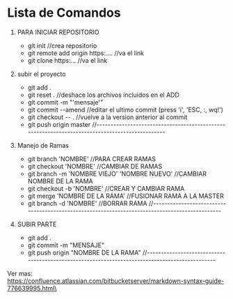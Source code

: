 # Lista de Comandos 
1. PARA INICIAR REPOSITORIO
    * git init                                         //crea repositorio
    * git remote add origin https:....                 //va el link
    * git clone https:... //va el link

2. subir el proyecto
    * git add .
    * git reset .                                       //deshace los archivos incluidos en el ADD
    * git commit -m "'mensaje'"
    * git commit --amend 		                        //editar el ultimo commit (press 'i', 'ESC, :, wq!')
    * git checkout -- . 		                        //vuelve a la version anterior al commit
    * git push origin master
//-----------------------------------------------------------------------------------------------
3. Manejo de Ramas 
    * git branch 'NOMBRE'                               //PARA CREAR RAMAS
    * git checkout 'NOMBRE'                             //CAMBIAR DE RAMAS
    * git branch -m 'NOMBRE VIEJO' 'NOMBRE NUEVO'       //CAMBIAR NOMBRE DE LA RAMA
    * git checkout -b 'NOMBRE'                          //CREAR Y CAMBIAR RAMA
    * git merge 'NOMBRE DE LA RAMA'                     //FUSIONAR RAMA A LA MASTER
    * git branch -d 'NOMBRE'                            //BORRAR RAMA
//-----------------------------------------------------------------------------------------------
4. SUBIR PARTE
    * git add .
    * git commit -m "MENSAJE"
    * git push origin "NOMBRE DE LA RAMA"
//-----------------------------------------------------------------------------------------------

Ver mas:\
https://confluence.atlassian.com/bitbucketserver/markdown-syntax-guide-776639995.html\